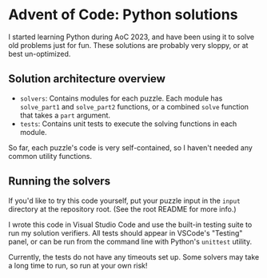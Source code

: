 # Advent of Code: Python solutions

I started learning Python during AoC 2023, and have been using it to solve old
problems just for fun. These solutions are probably very sloppy, or at best
un-optimized.

## Solution architecture overview

- `solvers`: Contains modules for each puzzle. Each module has `solve_part1` and
  `solve_part2` functions, or a combined `solve` function that takes a `part`
  argument.
- `tests`: Contains unit tests to execute the solving functions in each module.

So far, each puzzle's code is very self-contained, so I haven't needed any
common utility functions.

## Running the solvers

If you'd like to try this code yourself, put your puzzle input in the `input`
directory at the repository root. (See the root README for more info.)

I wrote this code in Visual Studio Code and use the built-in testing suite to
run my solution verifiers. All tests should appear in VSCode's "Testing" panel,
or can be run from the command line with Python's `unittest` utility.

Currently, the tests do not have any timeouts set up. Some solvers may take a
long time to run, so run at your own risk!
